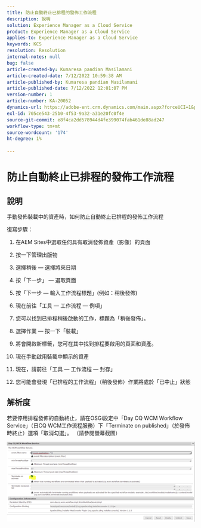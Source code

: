 ```yaml
---
title: 防止自動終止已排程的發佈工作流程
description: 說明
solution: Experience Manager as a Cloud Service
product: Experience Manager as a Cloud Service
applies-to: Experience Manager as a Cloud Service
keywords: KCS
resolution: Resolution
internal-notes: null
bug: false
article-created-by: Kumaresa pandian Masilamani
article-created-date: 7/12/2022 10:59:38 AM
article-published-by: Kumaresa pandian Masilamani
article-published-date: 7/12/2022 12:01:07 PM
version-number: 1
article-number: KA-20052
dynamics-url: https://adobe-ent.crm.dynamics.com/main.aspx?forceUCI=1&pagetype=entityrecord&etn=knowledgearticle&id=8202b9b5-d101-ed11-82e4-00224809fe22
exl-id: 705ce543-25b0-4f53-9a32-a31e20fc0f4e
source-git-commit: e8f4ca2dd578944d4fe399074fab461de88ad247
workflow-type: tm+mt
source-wordcount: '174'
ht-degree: 1%

---
```


# 防止自動終止已排程的發佈工作流程

## 說明


手動發佈裝載中的資產時，如何防止自動終止已排程的發佈工作流程

復寫步驟：

1. 在AEM Sites中選取任何具有取消發佈資產（影像）的頁面

2. 按一下管理出版物

3. 選擇稍後 — 選擇將來日期

4. 按「下一步」 — 選取頁面

5. 按「下一步 — 輸入工作流程標題」(例如：稍後發佈)

6. 現在前往「工具 — 工作流程 — 例項」

7. 您可以找到已排程稍後啟動的工作，標題為「稍後發佈」。

8. 選擇作業 — 按一下「裝載」

9. 將會開啟新標籤，您可在其中找到排程要啟用的頁面和資產。

10. 現在手動啟用裝載中顯示的資產

11. 現在，請前往「工具 — 工作流程 — 封存」

12. 您可能會發現「已排程的工作流程」（稍後發佈）作業將處於「已中止」狀態




## 解析度


若要停用排程發佈的自動終止，請在OSGi設定中「Day CQ WCM Workflow Service」（日CQ WCM工作流程服務）下「Terminate on published」（於發佈時終止）選項「取消勾選」。 （請參閱螢幕截圖）



![](assets/d1e5b094-d901-ed11-82e4-00224809fe22.png)
